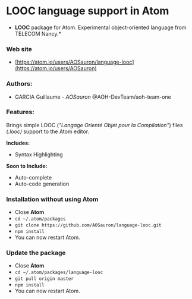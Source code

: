# LOOC language support in Atom

* **LOOC** package for Atom. Experimental object-oriented language from TELECOM Nancy.*

### Web site

  - [https://atom.io/users/AOSauron/language-looc](https://atom.io/users/AOSauron)

### Authors:

  - GARCIA Guillaume - *AOSauron* @AOH-DevTeam/aoh-team-one

### Features:

Brings simple LOOC (*"Langage Orienté Objet pour la Compilation"*) files *(.looc)* support to the Atom editor.

**Includes:**

  - Syntax Highlighting

**Soon to Include:**

  - Auto-complete
  - Auto-code generation

### Installation without using Atom

  - Close **Atom**
  - `cd ~/.atom/packages`
  - `git clone https://github.com/AOSauron/language-looc.git`
  - `npm install`
  - You can now restart Atom.

### Update the package

  - Close **Atom**
  - `cd ~/.atom/packages/language-looc`
  - `git pull origin master`
  - `npm install`
  - You can now restart Atom.
